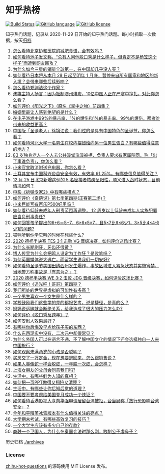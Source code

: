 # 知乎热榜
[![Build Status](https://github.com/ToWeLong/zhihu-hot-questions/workflows/CI/badge.svg)](https://github.com/ToWeLong/zhihu-hot-questions/actions)
[![GitHub language](https://img.shields.io/badge/language-golang-orange.svg)](https://golang.org/)
[![GitHub license](https://img.shields.io/github/license/ToWeLong/zhihu-hot-questions)](https://github.com/ToWeLong/zhihu-hot-questions/blob/main/LICENSE)

知乎热门话题，记录从 2020-11-29 日开始的知乎热门话题。每小时抓取一次数据，按天[归档](./archives)

<!-- BEGIN -->

1. [怎么看待北京协和医院的减肥食谱，会有效吗？](https://www.zhihu.com/question/435499783)
1. [如何看待池子发文称，“总有人问他脱口秀是什么样子，但肯定不是杨笠这个样子”而遭到网友围攻？](https://www.zhihu.com/question/436555197)
1. [为什么如今三星的销量全球第一，在中国却几乎没人买？](https://www.zhihu.com/question/396834552)
1. [如何看待日本将从本月 28 日起至明年 1 月底，暂停来自所有国家和地区的新入境？会带来哪些后续影响？](https://www.zhihu.com/question/436618445)
1. [怎么看待郑渊洁这个作家？](https://www.zhihu.com/question/336686884)
1. [澳媒主持人扬言：因为抵制澳州煤炭，10亿中国人正在严寒中挣扎，对此你怎么看？](https://www.zhihu.com/question/436545914)
1. [如何评价《阳光之下》（原名《掌中之物）前四集？](https://www.zhihu.com/question/436535475)
1. [婚姻里最让人感到绝望的是什么？](https://www.zhihu.com/question/318440939)
1. [在电子游戏中99%的暴击率、1%的爆伤和1%的暴击率、99%的爆伤，两者谁带来的收益更高？](https://www.zhihu.com/question/436314102)
1. [中国版「圣诞老人」徐锦江说：我们过的是具有中国特色的圣诞节，你怎么看？](https://www.zhihu.com/question/436479908)
1. [如何看待河北大学一名男生在校内摆蜡烛向另一位男生告白？有哪些值得注意的地方？](https://www.zhihu.com/question/436619637)
1. [83 岁独身老人一个人去公共澡堂洗澡被拒，负责人要求有家属陪同，称「出了事谁负责」，你怎么看？](https://www.zhihu.com/question/435103581)
1. [小米官宣取消附送充电器，你怎么看？](https://www.zhihu.com/question/436547020)
1. [土耳其宣布中国科兴疫苗安全有效，有效率 91.25%，有哪些信息值得关注？](https://www.zhihu.com/question/436528648)
1. [12 月 25 日北京新增病例的 5 名密接者核酸呈阳性，顺义进入战时状态，目前情况如何？](https://www.zhihu.com/question/436558862)
1. [电影《拆弹专家2》中有哪些槽点？](https://www.zhihu.com/question/436254910)
1. [如何评价《奇葩说》第七季第四期(正赛第二场)？](https://www.zhihu.com/question/436382932)
1. [小米巨能写有百乐P500好用吗？](https://www.zhihu.com/question/381493830)
1. [如何看待低龄未成年人刑责范围再调整， 12 周岁以上低龄未成年人实施犯罪应当负刑事责任?](https://www.zhihu.com/question/436571867)
1. [如何回答孩子提出的6+6＝5+7，6×6≠5×7，且5×7比6×6少1，3×5比4×4也少1的问题?](https://www.zhihu.com/question/436352119)
1. [猫咪听到你学它叫的时候在想些什么?](https://www.zhihu.com/question/431639302)
1. [2020 德杯半决赛 TES 3:1 击败 VG 晋级决赛，如何评价这场比赛？](https://www.zhihu.com/question/436584210)
1. [为什么长期刷牙，牙齿还很黄？](https://www.zhihu.com/question/298299102)
1. [博人传里为什么会把鸣人设定为工作狂？是败笔吗？](https://www.zhihu.com/question/436172641)
1. [为何英国媒体说大逃亡，而留学生说我们一切安好?](https://www.zhihu.com/question/436232671)
1. [如何看待圣诞节美国田纳西州发生爆炸，事故区域进入紧急状态并实施宵禁，当地警方称事故是「有意为之」？](https://www.zhihu.com/question/436518842)
1. [2020 德杯半决赛 WE 3:2 击败 JDG 晋级决赛，如何评价这场比赛？](https://www.zhihu.com/question/436623225)
1. [如何评价《追光吧！哥哥》第四期？](https://www.zhihu.com/question/436601741)
1. [我们所处的世界是虚拟的可能性有多高？](https://www.zhihu.com/question/367286887)
1. [一个男生喜欢一个女生是什么样的？](https://www.zhihu.com/question/390606009)
1. [学校鼓励我们这些学的差的都报艺考，说是捷径，是真的么？](https://www.zhihu.com/question/432332313)
1. [妈妈说远嫁就会断绝关系，给我造成了很大的压力怎么办?](https://www.zhihu.com/question/430789524)
1. [如何评价《脱口秀反跨年》？](https://www.zhihu.com/question/436477255)
1. [如何安慰人效果最好？](https://www.zhihu.com/question/20096912)
1. [有哪些你后悔没早点给孩子买的东西？](https://www.zhihu.com/question/389543038)
1. [什么东西现实中没有，二次元中却很常见？](https://www.zhihu.com/question/436239126)
1. [为什么外国人可以在语言不通、不了解中国文化的情况下还会选择独自一人来中国旅行？](https://www.zhihu.com/question/436429711)
1. [如何观察未满两岁的小孩是否聪明？](https://www.zhihu.com/question/434932545)
1. [买房交了一万定金，现在想要退回来，怎么跟销售说？](https://www.zhihu.com/question/41903996)
1. [如果人类像蛇一样会脱皮，一年脱一次皮，会怎样？](https://www.zhihu.com/question/428798427)
1. [上海女朋友的父母会同意我们吗?](https://www.zhihu.com/question/434199266)
1. [生活中，有哪些鲜为人知的真相？](https://www.zhihu.com/question/340083887)
1. [如何把一页PPT做得又拥挤又清楚？](https://www.zhihu.com/question/345405596)
1. [生活中，有哪些让你后知后觉的道理？](https://www.zhihu.com/question/375470775)
1. [中国要不要考虑给美国登月成功一个铁证？](https://www.zhihu.com/question/434539468)
1. [如何看待香港影视大亨向华强申请居留台湾被拒，台当局称「放行恐影响台湾安全」？](https://www.zhihu.com/question/436399741)
1. [今年和平精英冰雪版本有什么值得关注的亮点？](https://www.zhihu.com/question/436126665)
1. [大学期末考试，有哪些高效复习的技巧？](https://www.zhihu.com/question/435957617)
1. [一个大学生应该有多少自己的存款?](https://www.zhihu.com/question/265878034)
1. [商鞅一个卫国人，为什么在秦国变法时那么刚，敢削公子虔鼻子？](https://www.zhihu.com/question/371338733)

<!-- END -->

历史归档 [./archives](./archives)


### License
[zhihu-hot-questions](https://github.com/towelong/zhihu-hot-questions) 的源码使用 MIT License 发布。